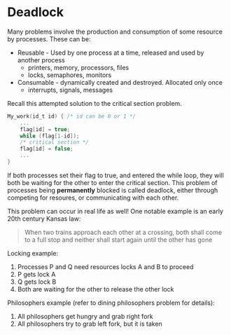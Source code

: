 # Deadlock

Many problems involve the production and consumption of some resource by processes. These can be:
* Reusable - Used by one process at a time, released and used by another process
	* printers, memory, processors, files
	* locks, semaphores, monitors
* Consumable - dynamically created and destroyed. Allocated only once
	* interrupts, signals, messages

Recall this attempted solution to the critical section problem.
```c
My_work(id_t id) { /* id can be 0 or 1 */
	...
	flag[id] = true;
	while (flag[1-id]);
	/* critical section */
	flag[id] = false;
	...
}
```
If both processes set their flag to true, and entered the while loop, they will both be waiting for the other to enter the critical section. This problem of processes being **permanently** blocked is called deadlock, either through competing for resoures, or communicating with each other.  

This problem can occur in real life as well! One notable example is an early 20th century Kansas law:

> When two trains approach each other at a crossing, both shall come to a full stop and neither shall start again until the other has gone

Locking example:
1. Processes P and Q need resources locks A and B to proceed
2. P gets lock A
3. Q gets lock B
4. Both are waiting for the other to release the other lock

Philosophers example (refer to dining philosophers problem for details):
1. All philosophers get hungry and grab right fork
2. All philosophers try to grab left fork, but it is taken
